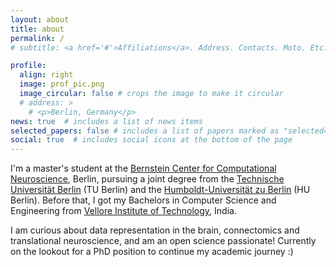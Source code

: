 ```yaml
---
layout: about
title: about
permalink: /
# subtitle: <a href='#'>Affiliations</a>. Address. Contacts. Moto. Etc.

profile:
  align: right
  image: prof_pic.png
  image_circular: false # crops the image to make it circular
  # address: >
    # <p>Berlin, Germany</p>
news: true  # includes a list of news items
selected_papers: false # includes a list of papers marked as "selected={true}"
social: true  # includes social icons at the bottom of the page
---
```


I'm a master's student at the [Bernstein Center for Computational Neuroscience](https://www.bccn-berlin.de/), Berlin, pursuing a joint degree from the [Technische Universität Berlin](https://www.tu.berlin/en/) (TU Berlin) and the [Humboldt-Universität zu Berlin](https://www.hu-berlin.de/en) (HU Berlin). Before that, I got my Bachelors in Computer Science and Engineering from [Vellore Institute of Technology](http://chennai.vit.ac.in/), India.

I am curious about data representation in the brain, connectomics and translational neuroscience, and am an open science passionate! Currently on the lookout for a PhD position to continue my academic journey :)